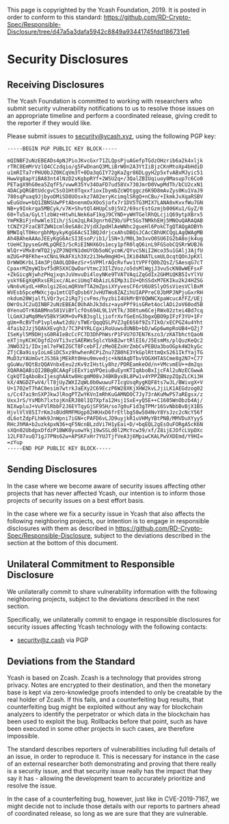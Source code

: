 This page is copyrighted by the Ycash Foundation, 2019. It is posted in order to conform to this standard: https://github.com/RD-Crypto-Spec/Responsible-Disclosure/tree/d47a5a3dafa5942c8849a93441745fdd186731e6

# Security Disclosures
## Receiving Disclosures

The Ycash Foundation is committed to working with researchers who submit security vulnerability notifications to us to resolve those issues on an appropriate timeline and perform a coordinated release, giving credit to the reporter if they would like.

Please submit issues to security@ycash.xyz, using the following PGP key:

```
-----BEGIN PGP PUBLIC KEY BLOCK-----

mQINBF2uNzEBEADs4pNJPioJKvcGxr71ZLQpsPjuAGefpTGdzOHzrib6a2k4xljk
rTRC0EmMrVzlQ4CCzdqio/g5FwDnanQ3MLiBrW0n2A3YtIiBjzCKnMtoXp4bHdiD
u1mRITa7rPHU0bJZ0KCqVm3T+0Da3qGIY72gKaZgr86DLgyH2p5xfvABxMJyic51
HwwVg8apYiBA83nt4lNzD2sKgbpRYf+2WSU2q+/3QalZBIUqiuoy0Masup7c6Co0
PETagX9hG0ea5ZqfF5/vwwR35Yv34OaFD7ud58Vx730JmrD0VwpMdTh/bCU2cxN1
4DACpQRGBtUdcgvC5sO1Ht0TqxxfioxIbymbZcWOtggcz6K9D8mAvZys0Ku1VaJ9
780sqPuaq9JjbyoDMiSD8UOsxkz7A02eryKcimqlSRgQ+nCBu/+IkmkJvXqaRSBV
wEuGUxw+bQ1ZBNSUwPFtAbnenmOxXOoSjofx7r1DV5TG3MIX7LANA0xKvxfWu7GN
NB+y9Inkrga5MBCyk/v7K+ShvtQl4HUpCs0j5V2/69srEstGzmjb006Ku1/GyZ/0
60+Tu5a/GyLtlzbWz+HtwhLNek6aF1kgJ9CYND+yWHTGelRhQLcjiQ69ytpXBrx5
YmPKBiFjnhwWle3Iih/jSim2qLR43gnrh0Z9b/UPt5GsTNMkhEHj5MNOuQARAQAB
tCNZY2FzaCBTZWN1cml0eSA8c2VjdXJpdHlAeWNhc2gueHl6PokCTgQTAQgAOBYh
BMWIqlT0HorgbhMpykyKgG6AcSI3BQJdrjcxAhsDBQsJCAcCBhUKCQgLAgQWAgMB
Ah4BAheAAAoJEEyKgG6AcSI3EsoP/ib1/1SN+3/M0L3m3xvO0SU6IG2bA8ojk4ug
tUeHC3pyseGnMLpQRE3/ScRiEINHX6Os1ecy1pfR0lqQ6inL9FGSobCQSRrWUBJ6
WlQr+VMx8rWTQ2jyZPJNQYN1dmUYOb5oNCycmK/QYvcSNiI2Wco35u1GAlj3AjfU
mZUG+P8FKhe+xCNnL9kAFXih3Xz2i3Hw9mgHO+LIKi04NATLsmULOcqtQOnJpKXl
DrWWOKrbLI4m3PjOA0LQD8ezSr+SVPMlrAQcRvfwv1tVPFfQ0bZQsZ/SAesqG7cT
CpaxrMZmyWIbvf5dR5XXCQwDarVtmc23IlZVoz/o5dsMlWgjJ3vuScKN8wWEFsxF
+ZkGicgNjwhzPHqjxqnJuVmvuDi4loyNKe9TVATVAqiZqGdIx2GHMiQKB5IvYlYU
yskY6EgXqKRxsERixc/ALeciUmqT4bAizL6IMp3iIU+QhSSdxM7EKIku2k24HZSG
vNn6vKydL+HRnlgi2EoLmQRVmfTA2mZpsiXYyvesCF6rU6U8SlyOSsViesVClBxM
WVEsb5pceMWXcjqu1mtCQTqDsb6YJvHUTWo8ZAZihUIAPPreC0JbMPJNPjuGxrRH
nkdum20WjalfLVQr3yc2iRg7jcvFms/hyzbiI4UkMrBY0QWNCXpaWcucAfFZ/UEj
DWrOsJC2uQINBF2uNzEBEAC0UhAhJk3dsz+ayoPPf9isGRet4oclADi2oV60od5B
0YenuOTrK8ABMno501ViBYlcfOs694L9L1VtTk/3O8tum6CejRWx02ztei4Bd7cq
lLGmXJaMq0MeV5BkYSKM+OvPkB3sglLjiofrXvfGeEnG3bgxQBO9pIFzF3YU+1Fr
gUm+RcBVTnP1vpleAwt2dU/sTWErQqqQSLPVZJgE6S6f9Zs7IkO/xECPGZ4u4Yht
4faib2Jzj5QAkXEvgh3/7C3P4YRLCgxiRoUuwsdUNBb+bD/wGp6wmpRoUB4+QZj7
ISeKyl5M9DHjsG0R4IeBcCcFC7D3DhPhWsrP1FVU7O7EN7Kszo3/zKATbhctQaoN
eXTjnyKCHCOgfd2oVTi3vzSAERWs5glcYbkB2wrtRlEI6/J5EsmMs/plQuzKeQc2
JNWO321/IDxjml7eFWIZGCT8FcebFI/zMeOEZxHrZmbCvPEBUa3boOGpk4W2kyGc
ZTjCBa9isyIoLmEiDC5xz9hwhenRCPiZnu7ZB0hE3YkGplRttmQxS261IkfYajTG
MuD3zYAUmGvtJS36kjMEkRt0Heu9mvedjc+kNdAqDTbvVOGXHTASCme8g2N7+C77
gGuWu/0QtBzQQAVnbxEeu2zKv9zIHstLy8hz/PDREamkeOd/n+VMcvmEU++dm2qs
XQARAQABiQI2BBgBCAAgFiEExYiqVPQeiuBuEynKTIqAboBxIjcFAl2uNzECGwwA
CgkQTIqAboBxIjesghAAtw8HcgmM08vJ4BKByxBL8Pw1v4YPPZBNzpZQpZLCKi3H
kX/4NGDZFwV4/lT8jUyZWXIZqWL0b0wuwuF7IcgUsqRygKQF8ts7wJL/BWivgX+V
U+1702eT7hAC0esim7wtrkJaEXy2C69EczP6W28XKjXHW2kvLJjiLK1AEGdzog02
s/Cc47ai9nSXPJkwJlRogPTZwYKVnImRhKuGAMNDOC7Jy73rAKuMwPS7aREgsx/z
UxxJrS/YsMDh7lxtojKnERJ08lIQ7Xpfa12Hsj1SxE+yQ5E++C1605WnObzb4Aj/
NIXwpluJ+VuFVlRbbF2J6EYTqyGjSF95H/so7g0uF1d3gTPMr16SvNbbBvBjX1BS
HjvlVlV85I7rKmJsBUdRMFMUgp82HKHxD6frEtlbg58w504NvY8YsJzc2cNcY56f
dL6otZdpFLhWk9JnWpni7iGN+cPAFD6vLJD9uyjkR1uVHMyYBtPNB/MMVDuXYyyS
RHcJhMA+b2uzk4pxN36+qF5NcnBLzdVi7H1yEai+D/+bqEQL2gEsOuFORgA5cK6N
sXQn02UbdpxDfdzP1BWK0yuowYkj19wSSLd0l2McYcw39/xf/Z8ijEJOfcLVpDXc
12LF07xuQ71gJ7PNs62w+APSKFxHr7YUJTjfVeA3j6MpiwCKALPwVXDEmd/Y9HI=
=zYup
-----END PGP PUBLIC KEY BLOCK-----
```

## Sending Disclosures

In the case where we become aware of security issues affecting other projects that has never affected Ycash, our intention is to inform those projects of security issues on a best effort basis.

In the case where we fix a security issue in Ycash that also affects the following neighboring projects, our intention is to engage in responsible disclosures with them as described in https://github.com/RD-Crypto-Spec/Responsible-Disclosure, subject to the deviations described in the section at the bottom of this document.

## Unilateral Commitment to Responsible Disclosure

We unilaterally commit to share vulnerability information with the following neighboring projects, subject to the deviations described in the next section.

Specifically, we unilaterally commit to engage in responsible disclosures for security issues affecting Ycash technology with the following contacts:

- security@z.cash via PGP

## Deviations from the Standard

Ycash is based on Zcash. Zcash is a technology that provides strong privacy. Notes are encrypted to their destination, and then the monetary base is kept via zero-knowledge proofs intended to only be creatable by the real holder of Zcash. If this fails, and a counterfeiting bug results, that counterfeiting bug might be exploited without any way for blockchain analyzers to identify the perpetrator or which data in the blockchain has been used to exploit the bug. Rollbacks before that point, such as have been executed in some other projects in such cases, are therefore impossible.

The standard describes reporters of vulnerabilities including full details of an issue, in order to reproduce it. This is necessary for instance in the case of an external researcher both demonstrating and proving that there really is a security issue, and that security issue really has the impact that they say it has - allowing the development team to accurately prioritize and resolve the issue.

In the case of a counterfeiting bug, however, just like in CVE-2019-7167, we might decide not to include those details with our reports to partners ahead of coordinated release, so long as we are sure that they are vulnerable.

